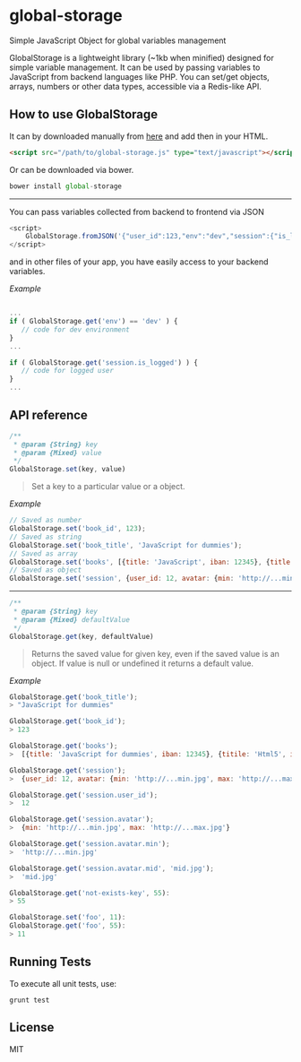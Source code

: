 global-storage
==============

Simple JavaScript Object for global variables management

GlobalStorage is a lightweight library (~1kb when minified) designed for simple variable management.
It can be used by passing variables to JavaScript from backend languages like PHP.
You can set/get objects, arrays, numbers or other data
types, accessible via a Redis-like API.



## How to use GlobalStorage


It can by downloaded manually from [here](https://raw2.github.com/budnix/global-storage/master/global-storage.js) and add then in your HTML.

```html
<script src="/path/to/global-storage.js" type="text/javascript"></script>
```

Or can be downloaded via bower.

```javascript
bower install global-storage
```

---

You can pass variables collected from backend to frontend via JSON

```javascript
<script>
    GlobalStorage.fromJSON('{"user_id":123,"env":"dev","session":{"is_logged":true,"is_admin":false}}');
</script>
```

and in other files of your app, you have easily access to your backend variables.

*Example*
```javascript

...
if ( GlobalStorage.get('env') == 'dev' ) {
   // code for dev environment
}
...

if ( GlobalStorage.get('session.is_logged') ) {
   // code for logged user
}
...

```

## API reference

```javascript
/**
 * @param {String} key
 * @param {Mixed} value
 */
GlobalStorage.set(key, value)
```

> Set a key to a particular value or a object.

*Example*
```javascript
// Saved as number
GlobalStorage.set('book_id', 123);
// Saved as string
GlobalStorage.set('book_title', 'JavaScript for dummies');
// Saved as array
GlobalStorage.set('books', [{title: 'JavaScript', iban: 12345}, {title: 'Html5', iban: 56789}]);
// Saved as object
GlobalStorage.set('session', {user_id: 12, avatar: {min: 'http://...min.jpg', max: 'http://...max.jpg'}});
```

---

```javascript
/**
 * @param {String} key
 * @param {Mixed} defaultValue
 */
GlobalStorage.get(key, defaultValue)
```

> Returns the saved value for given key, even if the saved value is an object. If value is null or undefined it returns a default value.

*Example*
```javascript
GlobalStorage.get('book_title');
> "JavaScript for dummies"

GlobalStorage.get('book_id');
> 123

GlobalStorage.get('books');
>  [{title: 'JavaScript for dummies', iban: 12345}, {titile: 'Html5', iban: 56789}]

GlobalStorage.get('session');
>  {user_id: 12, avatar: {min: 'http://...min.jpg', max: 'http://...max.jpg'}}

GlobalStorage.get('session.user_id');
>  12

GlobalStorage.get('session.avatar');
>  {min: 'http://...min.jpg', max: 'http://...max.jpg'}

GlobalStorage.get('session.avatar.min');
>  'http://...min.jpg'

GlobalStorage.get('session.avatar.mid', 'mid.jpg');
>  'mid.jpg'

GlobalStorage.get('not-exists-key', 55):
> 55

GlobalStorage.set('foo', 11):
GlobalStorage.get('foo', 55):
> 11
```


## Running Tests

To execute all unit tests, use:

    grunt test

## License

   MIT
